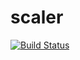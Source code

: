 # scaler
[![Build Status](https://travis-ci.org/v3io/scaler.svg?branch=master)](https://travis-ci.org/v3io/scaler)
